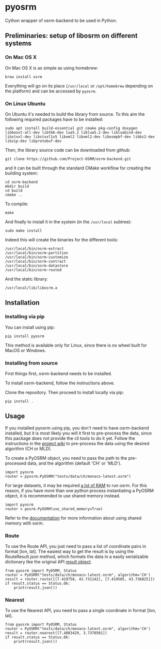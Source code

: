# pyosrm
Cython wrapper of osrm-backend to be used in Python.

## Preliminaries: setup of libosrm on different systems

### On Mac OS X

On Mac OS X is as simple as using homebrew:

```
brew install osrm
```

Everything will go on its place (`/usr/local` or `/opt/homebrew` depending on the platform) and can be accessed by `pyosrm`.

### On Linux Ubuntu

On Ubuntu it's needed to build the library from source. To this aim the following required packages have to be installed:

```
sudo apt install build-essential git cmake pkg-config doxygen libboost-all-dev libtbb-dev lua5.2 liblua5.2-dev libluabind-dev libstxxl-dev libstxxl1v5 libxml2 libxml2-dev libosmpbf-dev libbz2-dev libzip-dev libprotobuf-dev
```

Then, the library source code can be downloaded from github:

```
git clone https://github.com/Project-OSRM/osrm-backend.git
```

and it can be built through the standard CMake workflow for creating the building system:

```
cd osrm-backend
mkdir build
cd build
cmake ..
```

To compile:

```
make
```

And finally to install it in the system (in the `/usr/local` subtree):

```
sudo make install
```

Indeed this will create the binaries for the different tools:

```
/usr/local/bin/osrm-extract
/usr/local/bin/osrm-partition
/usr/local/bin/osrm-customize
/usr/local/bin/osrm-contract
/usr/local/bin/osrm-datastore
/usr/local/bin/osrm-routed
```

And the static library:

```
/usr/local/lib/libosrm.a
```

## Installation
### Installing via pip

You can install using pip:

```
pip install pyosrm
```
This method is available only for Linux, since there is no wheel built for MacOS or Windows.



### Installing from source
First things first, osrm-backend needs to be installed.

To install osrm-backend, follow the instructions above.

Clone the repository. Then proceed to install locally via pip:
```
pip install .
```

## Usage
If you installed pyosrm using pip, you don't need to have osrm-backend installed, but it is most likely you will it first to pre-process the data, since this package does not provide the cli tools to do it yet. Follow the instructions in the [project wiki](https://github.com/Project-OSRM/osrm-backend/wiki/Running-OSRM#quickstart) to pre-process the data using the desired algorithm (CH or MLD).

To create a PyOSRM object, you need to pass the path to the pre-processed data, and the algorithm (default 'CH' or 'MLD').
```
import pyosrm
router = pyosrm.PyOSRM("tests/data/ch/monaco-latest.osrm")
```
For large datasets, it may be required [a lot of RAM](https://github.com/Project-OSRM/osrm-backend/wiki/Disk-and-Memory-Requirements) to run osrm. For this reason, if you have more than one python process instantiating a PyOSRM object, it is recommended to use shared memory instead.
```
import pyosrm
router = posrm.PyOSRM(use_shared_memory=True)
```
Refer to the [documentation](https://github.com/Project-OSRM/osrm-backend/wiki/Configuring-and-using-Shared-Memory) for more information about using shared memory with osrm.
### Route
To use the Route API, you just need to pass a list of coordinate pairs in format [lon, lat]. The easiest way to get the result is by using the RouteResult.json method, which formats the data in a easily serializable dictionary like the original API [result object](http://project-osrm.org/docs/v5.22.0/api/?language=cURL#result-objects).
```
from pyosrm import PyOSRM, Status
router = PyOSRM("tests/data/ch/monaco-latest.osrm", algorithm='CH')
result = router.route([[7.419758, 43.731142], [7.419505, 43.736825]])
if result.status == Status.Ok:
    print(result.json())
```
### Nearest
To use the Nearest API, you need to pass a single coordinate in format [lon, lat]. 
```
from pyosrm import PyOSRM, Status
router = PyOSRM("tests/data/ch/monaco-latest.osrm", algorithm='CH')
result = router.nearest([7.4083429, 3.7378501])
if result.status == Status.Ok:
    print(result.json())
```

